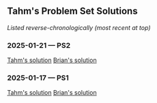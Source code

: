 ## Tahm's Problem Set Solutions

*Listed reverse-chronologically (most recent at top)*

### 2025-01-21 &mdash; PS2

[Tahm's solution](./Tahm-PS02.nb.pdf)
[Brian's solution](../brian54321/Brian-PS02.nb.pdf)

### 2025-01-17 &mdash; PS1

[Tahm's solution](./Tahm-PS01.nb.pdf)
[Brian's solution](../brian54321/Brian-PS01.nb.pdf)
